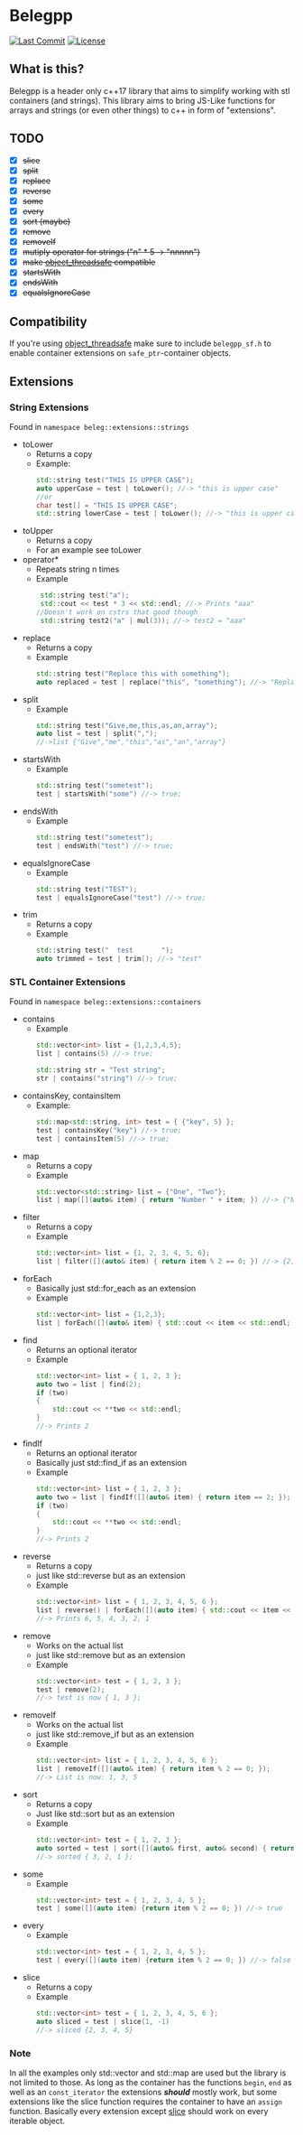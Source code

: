 # Belegpp

[![Last Commit](https://img.shields.io/github/last-commit/Git-Curve/belegpp?style=for-the-badge)](https://github.com/Git-Curve/belegpp/commits)
[![License](https://img.shields.io/github/license/Git-Curve/belegpp?style=for-the-badge)](https://github.com/Git-Curve/belegpp/blob/master/LICENSE)

## What is this?
Belegpp is a header only c++17 library that aims to simplify working with stl containers (and strings).
This library aims to bring JS-Like functions for arrays and strings (or even other things) to c++ in form of "extensions".
## TODO
- [x] ~~slice~~
- [x] ~~split~~
- [x] ~~replace~~
- [x] ~~reverse~~
- [x] ~~some~~
- [x] ~~every~~
- [x] ~~sort (maybe)~~
- [x] ~~remove~~
- [x] ~~removeIf~~
- [x] ~~mutiply operator for strings ("n" * 5 -> "nnnnn")~~
- [x] ~~make [object_threadsafe](https://github.com/AlexeyAB/object_threadsafe) compatible~~
- [x] ~~startsWith~~
- [x] ~~endsWith~~
- [x] ~~equalsIgnoreCase~~

## Compatibility
If you're using [object_threadsafe](https://github.com/AlexeyAB/object_threadsafe) make sure to include `belegpp_sf.h` to enable container extensions on `safe_ptr`-container objects.

## Extensions

### String Extensions
Found in `namespace beleg::extensions::strings`
* toLower
	* Returns a copy
	* Example:
		```cpp
		std::string test("THIS IS UPPER CASE");
		auto upperCase = test | toLower(); //-> "this is upper case"
		//or
		char test[] = "THIS IS UPPER CASE";
		std::string lowerCase = test | toLower(); //-> "this is upper case" works on cstrs too!
		```
* toUpper
	* Returns a copy
	* For an example see toLower
* operator*
	* Repeats string n times
	* Example
		```cpp
		 std::string test("a");
		 std::cout << test * 3 << std::endl; //-> Prints "aaa"
		//Doesn't work on cstrs that good though
		 std::string test2("a" | mul(3)); //-> test2 = "aaa"
		```
* replace
	* Returns a copy
	* Example
		 ```cpp
		 std::string test("Replace this with something");
		 auto replaced = test | replace("this", "something"); //-> "Replace something with something"
		 ```
* split
	* Example
		```cpp
		std::string test("Give,me,this,as,an,array");
		auto list = test | split(",");
		//->list {"Give","me","this","as","an","array"}
		```
* startsWith
	* Example
		```cpp
		std::string test("sometest");
		test | startsWith("some") //-> true;
		```
* endsWith
	* Example
		```cpp
		std::string test("sometest");
		test | endsWith("test") //-> true;
		```
* equalsIgnoreCase
	* Example
		```cpp
		std::string test("TEST");
		test | equalsIgnoreCase("test") //-> true;
		```
* trim
	* Returns a copy
	* Example
		```cpp
		std::string test("  test       ");
		auto trimmed = test | trim(); //-> "test"
		```

### STL Container Extensions
Found in `namespace beleg::extensions::containers`
* contains
	* Example
		```cpp
		std::vector<int> list = {1,2,3,4,5};
		list | contains(5) //-> true;
		
		std::string str = "Test string";
		str | contains("string") //-> true;
		```
* containsKey, containsItem
	* Example:
		```cpp
		std::map<std::string, int> test = { {"key", 5} };
		test | containsKey("key") //-> true;
		test | containsItem(5) //-> true;
		```
* map
	* Returns a copy
	* Example
		```cpp
		std::vector<std::string> list = {"One", "Two"};
		list | map([](auto& item) { return "Number " + item; }) //-> {"Number One", "Number Two"}
		```
* filter
	* Returns a copy
	* Example
		```cpp
		std::vector<int> list = {1, 2, 3, 4, 5, 6};
		list | filter([](auto& item) { return item % 2 == 0; }) //-> {2, 4, 6}
		```
* forEach
	* Basically just std::for_each as an extension
	* Example
		```cpp
		std::vector<int> list = {1,2,3};
		list | forEach([](auto& item) { std::cout << item << std::endl; }) //-> prints 1, 2, 3
		```
* find
	* Returns an optional iterator
	* Example
		```cpp
		std::vector<int> list = { 1, 2, 3 };
		auto two = list | find(2);
		if (two)
		{
			std::cout << **two << std::endl;
		}
		//-> Prints 2
		```
* findIf
	* Returns an optional iterator
	* Basically just std::find_if as an extension
	* Example
		```cpp
		std::vector<int> list = { 1, 2, 3 };
		auto two = list | findIf([](auto& item) { return item == 2; });
		if (two)
		{
			std::cout << **two << std::endl;
		}
		//-> Prints 2
		```
* reverse
	* Returns a copy
	* just like std::reverse but as an extension
	* Example
		```cpp
		std::vector<int> list = { 1, 2, 3, 4, 5, 6 };
		list | reverse() | forEach([](auto item) { std::cout << item << std::endl; });
		//-> Prints 6, 5, 4, 3, 2, 1
		```
* remove
	* Works on the actual list
	* just like std::remove but as an extension
	* Example
		```cpp
		std::vector<int> test = { 1, 2, 3 };
		test | remove(2);
		//-> test is now { 1, 3 };
		```
* removeIf
	* Works on the actual list
	* just like std::remove_if but as an extension
	* Example
		```cpp
		std::vector<int> list = { 1, 2, 3, 4, 5, 6 };
		list | removeIf([](auto& item) { return item % 2 == 0; });
		//-> List is now: 1, 3, 5
		```
* sort
	* Returns a copy
	* Just like std::sort but as an extension
	* Example
		```cpp
		std::vector<int> test = { 1, 2, 3 };
		auto sorted = test | sort([](auto& first, auto& second) { return first > second; });
		//-> sorted { 3, 2, 1 };
		```
* some
	* Example
		```cpp
		std::vector<int> test = { 1, 2, 3, 4, 5 };
		test | some([](auto item) {return item % 2 == 0; }) //-> true
		```
* every
	* Example
		```cpp
		std::vector<int> test = { 1, 2, 3, 4, 5 };
		test | every([](auto item) {return item % 2 == 0; }) //-> false
		```
* slice
	* Returns a copy
	* Example
		```cpp
		std::vector<int> test = { 1, 2, 3, 4, 5, 6 };
		auto sliced = test | slice(1, -1)
		//-> sliced {2, 3, 4, 5}
		```

### Note
In all the examples only std::vector and std::map are used but the library is not limited to those.
As long as the container has the functions `begin`, `end` as well as an `const_iterator` the extensions ***should*** mostly work, but some extensions like the slice function requires the container to have an `assign` function.
Basically every extension except <u>slice</u> should work on every iterable object.